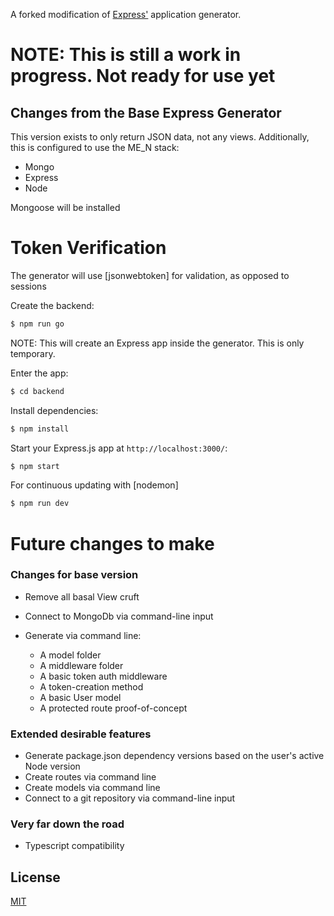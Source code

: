 A forked modification of [Express'](https://www.npmjs.com/package/express) application generator.

# NOTE: This is still a work in progress. Not ready for use yet

## Changes from the Base Express Generator

This version exists to only return JSON data, not any views.
Additionally, this is configured to use the ME_N stack:
- Mongo
- Express
- Node

Mongoose will be installed

# Token Verification

The generator will use [jsonwebtoken] for validation, as opposed to sessions

Create the backend:

```bash
$ npm run go
```

NOTE: This will create an Express app inside the generator. This is only temporary.

Enter the app:

```bash
$ cd backend
```

Install dependencies:

```bash
$ npm install
```

Start your Express.js app at `http://localhost:3000/`:

```bash
$ npm start
```

For continuous updating with [nodemon]

```bash
$ npm run dev
```

# Future changes to make

### Changes for base version

- Remove all basal View cruft
- Connect to MongoDb via command-line input

- Generate via command line:
    - A model folder
    - A middleware folder
    - A basic token auth middleware
    - A token-creation method
    - A basic User model
    - A protected route proof-of-concept

### Extended desirable features

- Generate package.json dependency versions based on the user's active Node version
- Create routes via command line
- Create models via command line
- Connect to a git repository via command-line input

### Very far down the road

- Typescript compatibility

## License

[MIT](LICENSE)
